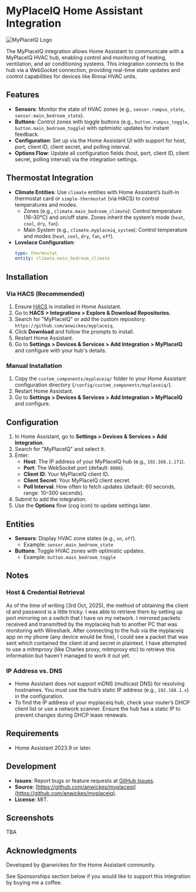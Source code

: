 # MyPlaceIQ Home Assistant Integration
![MyPlaceIQ Logo](images/logo.png)

The MyPlaceIQ integration allows Home Assistant to communicate with a MyPlaceIQ HVAC hub, enabling control and monitoring of heating, ventilation, and air conditioning systems. This integration connects to the hub via a WebSocket connection, providing real-time state updates and control capabilities for devices like Rinnai HVAC units.

## Features
- **Sensors**: Monitor the state of HVAC zones (e.g., `sensor.rumpus_state`, `sensor.main_bedroom_state`).
- **Buttons**: Control zones with toggle buttons (e.g., `button.rumpus_toggle`, `button.main_bedroom_toggle`) with optimistic updates for instant feedback.
- **Configuration**: Set up via the Home Assistant UI with support for host, port, client ID, client secret, and polling interval.
- **Options Flow**: Update all configuration fields (host, port, client ID, client secret, polling interval) via the integration settings.

## Thermostat Integration
- **Climate Entities**: Use `climate` entities with Home Assistant’s built-in thermostat card or `simple-thermostat` (via HACS) to control temperatures and modes.
  - Zones (e.g., `climate.main_bedroom_climate`): Control temperature (16–30°C) and on/off state. Zones inherit the system’s mode (`heat`, `cool`, `dry`, `fan`).
  - Main System (e.g., `climate.myplaceiq_system`): Control temperature and modes (`heat`, `cool`, `dry`, `fan`, `off`).
- **Lovelace Configuration**:
  ```yaml
  type: thermostat
  entity: climate.main_bedroom_climate

## Installation

### Via HACS (Recommended)
1. Ensure [HACS](https://hacs.xyz/) is installed in Home Assistant.
2. Go to **HACS > Integrations > Explore & Download Repositories**.
3. Search for "MyPlaceIQ" or add the custom repository: `https://github.com/anwickes/myplaceiq`.
4. Click **Download** and follow the prompts to install.
5. Restart Home Assistant.
6. Go to **Settings > Devices & Services > Add Integration > MyPlaceIQ** and configure with your hub's details.

### Manual Installation
1. Copy the `custom_components/myplaceiq/` folder to your Home Assistant configuration directory (`/config/custom_components/myplaceiq/`).
2. Restart Home Assistant.
3. Go to **Settings > Devices & Services > Add Integration > MyPlaceIQ** and configure.

## Configuration
1. In Home Assistant, go to **Settings > Devices & Services > Add Integration**.
2. Search for "MyPlaceIQ" and select it.
3. Enter:
   - **Host**: The IP address of your MyPlaceIQ hub (e.g., `192.168.1.171`).
   - **Port**: The WebSocket port (default: `8086`).
   - **Client ID**: Your MyPlaceIQ client ID.
   - **Client Secret**: Your MyPlaceIQ client secret.
   - **Poll Interval**: How often to fetch updates (default: 60 seconds, range: 10–300 seconds).
4. Submit to add the integration.
5. Use the **Options** flow (cog icon) to update settings later.

## Entities
- **Sensors**: Display HVAC zone states (e.g., `on`, `off`).
  - Example: `sensor.main_bedroom_state`
- **Buttons**: Toggle HVAC zones with optimistic updates.
  - Example: `button.main_bedroom_toggle`

## Notes
### Host & Credential Retrieval
As of the time of writing (3rd Oct, 2025), the method of obtaining the client id and password is a little tricky. I was able to retrieve them by setting up port mirroring on a switch that I have on my network. I mirrored packets received and transmitted by the myplaceiq hub to another PC that was monitoring with Wireshark. After connecting to the hub via the myplaceiq app on my phone (any device would be fine), I could see a packet that was sent which contained the client id and secret in plaintext. I have attempted to use a mitmproxy (like Charles proxy, mitmproxy etc) to retrieve this information but haven't managed to work it out yet.

### IP Address vs. DNS
- Home Assistant does not support mDNS (multicast DNS) for resolving hostnames. You must use the hub’s static IP address (e.g., `192.168.1.x`) in the configuration.
- To find the IP address of your myplaceiq hub, check your router’s DHCP client list or use a network scanner. Ensure the hub has a static IP to prevent changes during DHCP lease renewals.

## Requirements
- Home Assistant 2023.9 or later.

## Development
- **Issues**: Report bugs or feature requests at [GitHub Issues](https://github.com/anwickes/myplaceiq/issues).
- **Source**: [https://github.com/anwickes/myplaceiq](https://github.com/anwickes/myplaceiq).
- **License**: MIT.

## Screenshots
TBA

## Acknowledgments
Developed by @anwickes for the Home Assistant community.

See Sponsorships section below if you would like to support this integration by buying me a coffee.